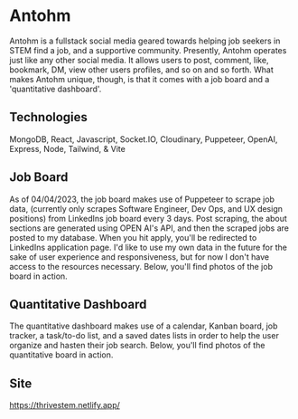 # Antohm

Antohm is a fullstack social media geared towards helping job seekers in STEM find a job, and a supportive community. Presently, Antohm operates just like any other social media. It allows users to post, comment, like, bookmark, DM, view other users profiles, and so on and so forth. What makes Antohm unique, though, is that it comes with a job board and a 'quantitative dashboard'.

## Technologies

MongoDB, React, Javascript, Socket.IO, Cloudinary, Puppeteer, OpenAI, Express, Node, Tailwind, & Vite

## Job Board

As of 04/04/2023, the job board makes use of Puppeteer to scrape job data, (currently only scrapes Software Engineer, Dev Ops, and UX design positions) from LinkedIns job board every 3 days. Post scraping, the about sections are generated using OPEN AI's API, and then the scraped jobs are posted to my database. When you hit apply, you'll be redirected to LinkedIns application page. I'd like to use my own data in the future for the sake of user experience and responsiveness, but for now I don't have access to the resources necessary. Below, you'll find photos of the job board in action.

## Quantitative Dashboard

The quantitative dashboard makes use of a calendar, Kanban board, job tracker, a task/to-do list, and a saved dates lists in order to help the user organize and hasten their job search. Below, you'll find photos of the quantitative board in action.

## Site

https://thrivestem.netlify.app/

